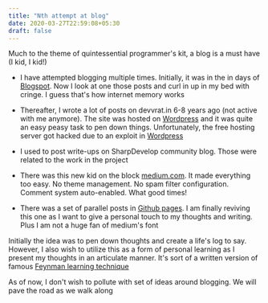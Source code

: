 ```yaml
---
title: "Nth attempt at blog"
date: 2020-03-27T22:59:08+05:30
draft: false
---
```


Much to the theme of quintessential programmer's kit, a blog is a must have (I kid, I kid!) 

- I have attempted blogging multiple times. Initially, it was in the in days of [Blogspot](http://blogspot.com/). Now I look at one those posts and curl in up in my bed with cringe. I guess that's how internet memory works

- Thereafter, I wrote a lot of 
posts on devvrat.in 6-8 years ago (not active with me anymore). The site was hosted on [Wordpress](https://wordpress.org/) and it was quite an easy peasy task to pen down things. Unfortunately, the free hosting server got hacked due to an exploit in [Wordpress](https://wordpress.org/)

- I used to post write-ups on SharpDevelop community blog. Those were related to the work in the project

- There was this new kid on the block [medium.com](https://www.medium.com). It made everything too easy. No theme management. No spam filter configuration. Comment system auto-enabled. What good times!

- There was a set of parallel posts in [Github pages](http://kumardevvrat.github.io). I am finally reviving this one as I want to give a personal touch to my thoughts and writing. Plus I am not a huge fan of medium's font

Initially the idea was to pen down thoughts and create a life's log to say. However, I also wish to utilize this as a form of personal learning as I present my thoughts in an articulate manner. It's sort of a written version of famous [Feynman learning technique](https://fs.blog/2012/04/feynman-technique/)

As of now, I don't wish to pollute with set of ideas around blogging. We will pave the road as we walk along
